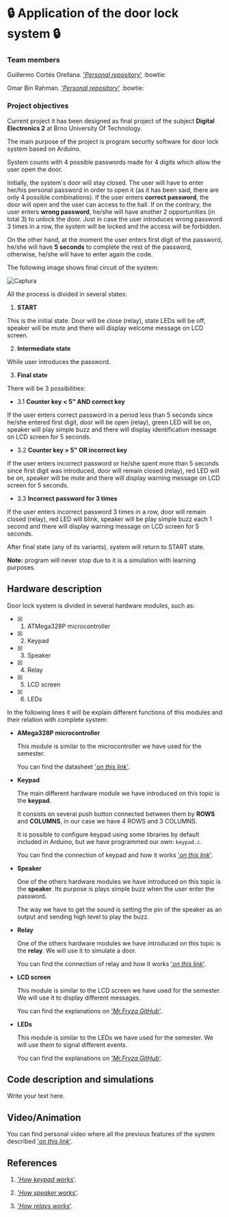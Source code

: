 # :lock: Application of the door lock system :lock:

### Team members
Guillermo Cortés Orellana. ['*Personal repository*'](https://github.com/GuicoRM) :bowtie:

Omar Bin Rahman. ['*Personal repository*'](https://github.com/omarbin) :bowtie:

### Project objectives
Current project it has been designed as final project of the subject **Digital Electronics 2** at Brno University Of Technology.

The main purpose of the project is program security software for door lock system based on Arduino.

System counts with 4 possible passwords made for 4 digits which allow the user open the door.

Initially, the system's door will stay closed. The user will have to enter her/his personal password in order to open it (as it has been said, there are only 4 possible combinations). If the user enters **correct password**, the door will open and the user can access to the hall. If on the contrary, the user enters **wrong password**, he/she will have another 2 opportunities (in total 3) to unlock the door. Just in case the user introduces wrong password 3 times in a row, the system will be locked and the access will be forbidden.

On the other hand, at the moment the user enters first digit of the password, he/she will have **5 seconds** to complete the rest of the password, otherwise, he/she will have to enter again the code.

The following image shows final circuit of the system:

![Captura](https://user-images.githubusercontent.com/71753644/102131928-39ed6900-3e53-11eb-89f6-758fdda11748.PNG)

All the process is divided in several states:

1. **START**

This is the initial state. Door will be close (relay), state LEDs will be off, speaker will be mute and there will display welcome message on LCD screen.

2. **Intermediate state**

While user introduces the password.

3. **Final state**

There will be 3 possibilities:

- 3.1 **Counter key < 5" AND correct key**

If the user enters correct password in a period less than 5 seconds since he/she entered first digit, door will be open (relay), green LED will be on, speaker will play simple buzz and there will display identification message on LCD screen for 5 seconds.

- 3.2 **Counter key > 5" OR incorrect key**

If the user enters incorrect password or he/she spent more than 5 seconds since first digit was introduced, door will remain closed (relay), red LED will be on, speaker will be mute and there will display warning message on LCD screen for 5 seconds.

- 3.3 **Incorrect password for 3 times**

If the user enters incorrect password 3  times in a row, door will remain closed (relay), red LED will blink, speaker will be play simple buzz each 1 second and there will display warning message on LCD screen for 5 seconds.

After final state (any of its variants), system will return to START state.

**Note:** program will never stop due to it is a simulation with learning purposes.

## Hardware description
Door lock system is divided in several hardware modules, such as:

- [x] 1. ATMega328P microcontroller
- [x] 2. Keypad
- [x] 3. Speaker
- [x] 4. Relay
- [x] 5. LCD screen
- [x] 6. LEDs

In the following lines it will be explain different functions of this modules and their relation with complete system:

- **AMega328P microcontroller**

    This module is similar to the microcontroller we have used for the semester. 

    You can find the datasheet ['*on this link*'](http://ww1.microchip.com/downloads/en/DeviceDoc/ATmega48A-PA-88A-PA-168A-PA-328-P-DS-DS40002061B.pdf).

- **Keypad**

    The main different hardware module we have introduced on this topic is the **keypad**.

    It consists on several push button connected between them by **ROWS** and **COLUMNS**, in our case we have 4 ROWS and 3 COLUMNS.

    It is possible to configure keypad using some libraries by default included in Arduino, but we have programmed our own: `keypad.c`.

    You can find the connection of keypad and how it works ['*on this link*'](https://www.circuitbasics.com/how-to-set-up-a-keypad-on-an-arduino/).

- **Speaker**

    One of the others hardware modules we have introduced on this topic is the **speaker**. Its purpose is plays simple buzz when the user enter the password.
    
    The way we have to get the sound is setting the pin of the speaker as an output and sending high level to play the buzz. 

- **Relay**

    One of the others hardware modules we have introduced on this topic is the **relay**. We will use it to simulate a door.
    
    You can find the connection of relay and how it works ['*on this link*'](https://www.circuitbasics.com/setting-up-a-5v-relay-on-the-arduino/).

- **LCD screen**

    This module is similar to the LCD screen we have used for the semester. We will use it to display different messages.

    You can find the explanations on ['*Mr.Fryza GitHub*'](https://github.com/tomas-fryza/Digital-electronics-2/tree/master/Labs/06-lcd).

- **LEDs**

    This module is similar to the LEDs we have used for the semester. We will use them to signal different events.

    You can find the explanations on ['*Mr.Fryza GitHub*'](https://github.com/tomas-fryza/Digital-electronics-2/tree/master/Labs/02-leds).

## Code description and simulations
Write your text here.

## Video/Animation
You can find personal video where all the previous features of the system described ['*on this link*'](https://www.youtube.com/watch?v=GhaDPUAOq3g&feature=youtu.be).

## References
1. ['*How keypad works*'](https://arduinogetstarted.com/tutorials/arduino-keypad).

2. ['*How speaker works*'](https://shallowsky.com/arduino/class/buzzer.html#:~:text=A%20%22piezo%20buzzer%22%20is%20basically,the%20crystal%20can%20make%20sound.).

3. ['*How relays works*'](https://maker.pro/arduino/projects/driving-a-relay-with-an-arduino#:~:text=*%20A%20relay%20basically%20allows%20a,off%20a%20higher%20power%20circuit).

